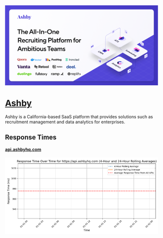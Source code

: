 [![Visit Ashby](imagePreview.png)](https://ashbyhq.com)

# [Ashby](https://ashbyhq.com)

Ashby is a California-based SaaS platform that provides solutions such as recruitment management and data analytics for enterprises.

## Response Times

#### [api.ashbyhq.com](https://api.ashbyhq.com)

![api.ashbyhq.com](response-time-charts/6170692e617368627968712e636f6d.png)
